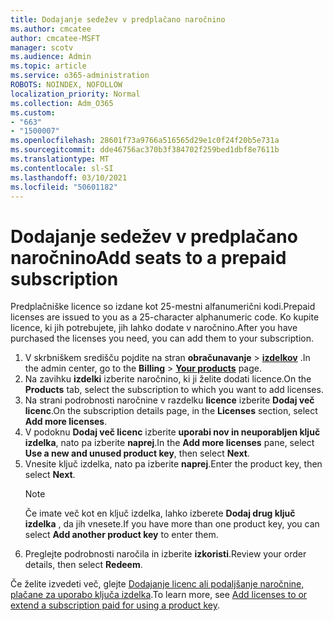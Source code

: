 ```yaml
---
title: Dodajanje sedežev v predplačano naročnino
ms.author: cmcatee
author: cmcatee-MSFT
manager: scotv
ms.audience: Admin
ms.topic: article
ms.service: o365-administration
ROBOTS: NOINDEX, NOFOLLOW
localization_priority: Normal
ms.collection: Adm_O365
ms.custom:
- "663"
- "1500007"
ms.openlocfilehash: 28601f73a9766a516565d29e1c0f24f20b5e731a
ms.sourcegitcommit: dde46756ac370b3f384702f259bed1dbf8e7611b
ms.translationtype: MT
ms.contentlocale: sl-SI
ms.lasthandoff: 03/10/2021
ms.locfileid: "50601182"
---
```

# <a name="add-seats-to-a-prepaid-subscription"></a><span data-ttu-id="dc65d-102">Dodajanje sedežev v predplačano naročnino</span><span class="sxs-lookup"><span data-stu-id="dc65d-102">Add seats to a prepaid subscription</span></span>

<span data-ttu-id="dc65d-103">Predplačniške licence so izdane kot 25-mestni alfanumerični kodi.</span><span class="sxs-lookup"><span data-stu-id="dc65d-103">Prepaid licenses are issued to you as a 25-character alphanumeric code.</span></span> <span data-ttu-id="dc65d-104">Ko kupite licence, ki jih potrebujete, jih lahko dodate v naročnino.</span><span class="sxs-lookup"><span data-stu-id="dc65d-104">After you have purchased the licenses you need, you can add them to your subscription.</span></span>

1. <span data-ttu-id="dc65d-105">V skrbniškem središču pojdite na stran **obračunavanje**  >  **[izdelkov](https://go.microsoft.com/fwlink/p/?linkid=842054)** .</span><span class="sxs-lookup"><span data-stu-id="dc65d-105">In the admin center, go to the **Billing** > **[Your products](https://go.microsoft.com/fwlink/p/?linkid=842054)** page.</span></span>
2. <span data-ttu-id="dc65d-106">Na zavihku **izdelki** izberite naročnino, ki ji želite dodati licence.</span><span class="sxs-lookup"><span data-stu-id="dc65d-106">On the **Products** tab, select the subscription to which you want to add licenses.</span></span>
3. <span data-ttu-id="dc65d-107">Na strani podrobnosti naročnine v razdelku **licence** izberite **Dodaj več licenc**.</span><span class="sxs-lookup"><span data-stu-id="dc65d-107">On the subscription details page, in the **Licenses** section, select **Add more licenses**.</span></span>
4. <span data-ttu-id="dc65d-108">V podoknu **Dodaj več licenc** izberite **uporabi nov in neuporabljen ključ izdelka**, nato pa izberite **naprej**.</span><span class="sxs-lookup"><span data-stu-id="dc65d-108">In the **Add more licenses** pane, select **Use a new and unused product key**, then select **Next**.</span></span>
5. <span data-ttu-id="dc65d-109">Vnesite ključ izdelka, nato pa izberite **naprej**.</span><span class="sxs-lookup"><span data-stu-id="dc65d-109">Enter the product key, then select **Next**.</span></span>
    > [!NOTE]
    > <span data-ttu-id="dc65d-110">Če imate več kot en ključ izdelka, lahko izberete **Dodaj drug ključ izdelka** , da jih vnesete.</span><span class="sxs-lookup"><span data-stu-id="dc65d-110">If you have more than one product key, you can select **Add another product key** to enter them.</span></span>
6. <span data-ttu-id="dc65d-111">Preglejte podrobnosti naročila in izberite **izkoristi**.</span><span class="sxs-lookup"><span data-stu-id="dc65d-111">Review your order details, then select **Redeem**.</span></span>

<span data-ttu-id="dc65d-112">Če želite izvedeti več, glejte [Dodajanje licenc ali podaljšanje naročnine, plačane za uporabo ključa izdelka](https://docs.microsoft.com/microsoft-365/commerce/licenses/add-licenses-using-product-key).</span><span class="sxs-lookup"><span data-stu-id="dc65d-112">To learn more, see [Add licenses to or extend a subscription paid for using a product key](https://docs.microsoft.com/microsoft-365/commerce/licenses/add-licenses-using-product-key).</span></span>